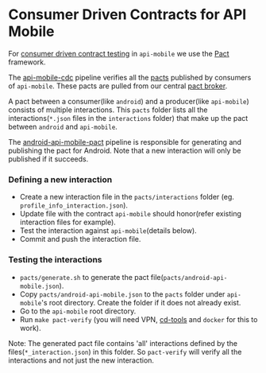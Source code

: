 # Consumer Driven Contracts for API Mobile

For [consumer driven contract testing](https://martinfowler.com/articles/consumerDrivenContracts.html) in `api-mobile` we use the [Pact](https://docs.pact.io/) framework.

The [api-mobile-cdc](https://ci.dev.s-cloud.net/go/tab/pipeline/history/api-mobile-cdc) pipeline verifies all the [pacts](https://docs.pact.io/documentation/how_does_pact_work.html) published by consumers of `api-mobile`. These pacts are pulled from our central [pact broker](http://pact-broker.dev.s-cloud.net/).

A pact between a consumer(like `android`) and a producer(like `api-mobile`) consists of multiple interactions. This `pacts` folder lists all the interactions(`*.json` files in the `interactions` folder) that make up the pact between `android` and `api-mobile`.

The [android-api-mobile-pact](https://ci.dev.s-cloud.net/go/tab/pipeline/history/android-api-mobile-pact) pipeline is responsible for generating and publishing the pact for Android. Note that a new interaction will only be published if it succeeds.

### Defining a new interaction

* Create a new interaction file in the `pacts/interactions` folder (eg. `profile_info_interaction.json`).
* Update file with the contract `api-mobile` should honor(refer existing interaction files for example).
* Test the interaction against `api-mobile`(details below).
* Commit and push the interaction file.

### Testing the interactions

* `pacts/generate.sh` to generate the pact file(`pacts/android-api-mobile.json`).
* Copy `pacts/android-api-mobile.json` to the `pacts` folder under `api-mobile`'s root directory. Create the folder if it does not already exist.
* Go to the `api-mobile` root directory.
* Run `make pact-verify` (you will need VPN, [cd-tools](https://github.com/soundcloud/cd-tools) and `docker` for this to work).

Note: The generated pact file contains 'all' interactions defined by the files(`*_interaction.json`) in this folder. So `pact-verify` will verify all the interactions and not just the new interaction.

